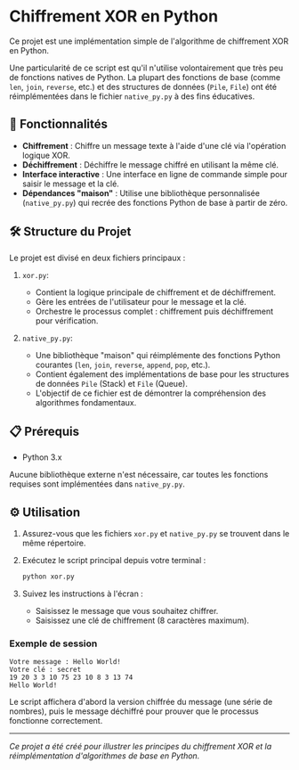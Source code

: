 # Chiffrement XOR en Python

Ce projet est une implémentation simple de l'algorithme de chiffrement XOR en Python.

Une particularité de ce script est qu'il n'utilise volontairement que très peu de fonctions natives de Python. La plupart des fonctions de base (comme `len`, `join`, `reverse`, etc.) et des structures de données (`Pile`, `File`) ont été réimplémentées dans le fichier `native_py.py` à des fins éducatives.

## 🚀 Fonctionnalités

- **Chiffrement** : Chiffre un message texte à l'aide d'une clé via l'opération logique XOR.
- **Déchiffrement** : Déchiffre le message chiffré en utilisant la même clé.
- **Interface interactive** : Une interface en ligne de commande simple pour saisir le message et la clé.
- **Dépendances "maison"** : Utilise une bibliothèque personnalisée (`native_py.py`) qui recrée des fonctions Python de base à partir de zéro.

## 🛠️ Structure du Projet

Le projet est divisé en deux fichiers principaux :

1.  `xor.py`:
    - Contient la logique principale de chiffrement et de déchiffrement.
    - Gère les entrées de l'utilisateur pour le message et la clé.
    - Orchestre le processus complet : chiffrement puis déchiffrement pour vérification.

2.  `native_py.py`:
    - Une bibliothèque "maison" qui réimplémente des fonctions Python courantes (`len`, `join`, `reverse`, `append`, `pop`, etc.).
    - Contient également des implémentations de base pour les structures de données `Pile` (Stack) et `File` (Queue).
    - L'objectif de ce fichier est de démontrer la compréhension des algorithmes fondamentaux.

## 📋 Prérequis

- Python 3.x

Aucune bibliothèque externe n'est nécessaire, car toutes les fonctions requises sont implémentées dans `native_py.py`.

## ⚙️ Utilisation

1.  Assurez-vous que les fichiers `xor.py` et `native_py.py` se trouvent dans le même répertoire.

2.  Exécutez le script principal depuis votre terminal :
    ```bash
    python xor.py
    ```

3.  Suivez les instructions à l'écran :
    - Saisissez le message que vous souhaitez chiffrer.
    - Saisissez une clé de chiffrement (8 caractères maximum).

### Exemple de session

```
Votre message : Hello World!
Votre clé : secret
19 20 3 3 10 75 23 10 8 3 13 74 
Hello World!
```

Le script affichera d'abord la version chiffrée du message (une série de nombres), puis le message déchiffré pour prouver que le processus fonctionne correctement.

---

*Ce projet a été créé pour illustrer les principes du chiffrement XOR et la réimplémentation d'algorithmes de base en Python.*


